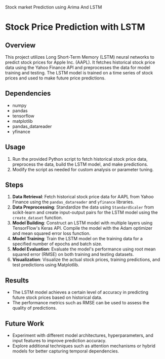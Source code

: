 Stock market Prediction using Arima And LSTM

# Stock Price Prediction with LSTM

## Overview
This project utilizes Long Short-Term Memory (LSTM) neural networks to predict stock prices for Apple Inc. (AAPL). It fetches historical stock price data using the Yahoo Finance API and preprocesses the data for model training and testing. The LSTM model is trained on a time series of stock prices and used to make future price predictions.

## Dependencies
- numpy
- pandas
- tensorflow
- matplotlib
- pandas_datareader
- yfinance

## Usage
1. Run the provided Python script to fetch historical stock price data, preprocess the data, build the LSTM model, and make predictions.
2. Modify the script as needed for custom analysis or parameter tuning.

## Steps
1. **Data Retrieval**: Fetch historical stock price data for AAPL from Yahoo Finance using the `pandas_datareader` and `yfinance` libraries.
2. **Data Preprocessing**: Standardize the data using `StandardScaler` from scikit-learn and create input-output pairs for the LSTM model using the `create_dataset` function.
3. **Model Building**: Construct an LSTM model with multiple layers using TensorFlow's Keras API. Compile the model with the Adam optimizer and mean squared error loss function.
4. **Model Training**: Train the LSTM model on the training data for a specified number of epochs and batch size.
5. **Model Evaluation**: Evaluate the model's performance using root mean squared error (RMSE) on both training and testing datasets.
6. **Visualization**: Visualize the actual stock prices, training predictions, and test predictions using Matplotlib.

## Results
- The LSTM model achieves a certain level of accuracy in predicting future stock prices based on historical data.
- The performance metrics such as RMSE can be used to assess the quality of predictions.

## Future Work
- Experiment with different model architectures, hyperparameters, and input features to improve prediction accuracy.
- Explore additional techniques such as attention mechanisms or hybrid models for better capturing temporal dependencies.
